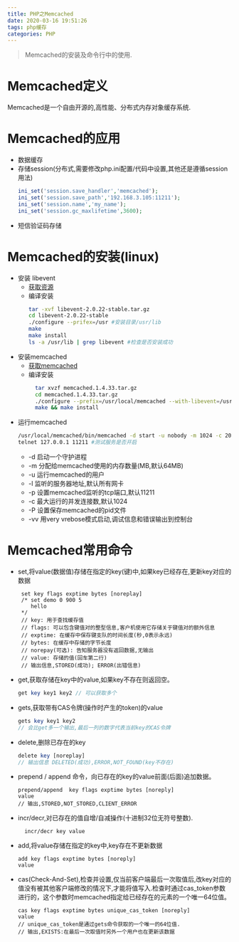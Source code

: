 ```yaml
---
title: PHP之Memcached
date: 2020-03-16 19:51:26
tags: php缓存
categories: PHP
---
```

>Memcached的安装及命令行中的使用.

<!--more-->
# Memcached定义
Memcached是一个自由开源的,高性能、分布式内存对象缓存系统.

# Memcached的应用
- 数据缓存
- 存储session(分布式,需要修改php.ini配置/代码中设置,其他还是遵循session用法)
  ```php
  ini_set('session.save_handler','memcached');
  ini_set('session.save_path','192.168.3.105:11211');
  ini_set('session.name','my_name');
  ini_set('session.gc_maxlifetime',3600);
  ``` 
- 短信验证码存储

# Memcached的安装(linux)
- 安装 libevent
    * [获取资源](www.libevent.org)
    * 编译安装
      ```bash
      tar -xvf libevent-2.0.22-stable.tar.gz
      cd libevent-2.0.22-stable
      ./configure --prifex=/usr #安装目录/usr/lib
      make
      make install
      ls -a /usr/lib | grep libevent #检查是否安装成功
      ```
- 安装memcached
    * [获取memcached](https://memcached.org/downloads)
    * 编译安装
      ```bash
        tar xvzf memcached.1.4.33.tar.gz
        cd memcached.1.4.33.tar.gz
        ./configure --prefix=/usr/local/memcached --with-libevent=/usr #指定libevent安装目录
        make && make install
      ```
- 运行memcached
    ```bash
    /usr/local/memcached/bin/memcached -d start -u nobody -m 1024 -c 2048 -P /tmp/memcached.pid
    telnet 127.0.0.1 11211 #测试服务是否开启
    ```
    * -d 启动一个守护进程
    * -m 分配给memcached使用的内存数量(MB,默认64MB)
    * -u 运行memcached的用户
    * -l 监听的服务器地址,默认所有网卡
    * -p 设置memcached监听的tcp端口,默认11211
    * -c 最大运行的并发连接数,默认1024
    * -P 设置保存memcached的pid文件
    * -vv 用very vrebose模式启动,调试信息和错误输出到控制台

# Memcached常用命令
- set,将value(数据值)存储在指定的key(键)中,如果key已经存在,更新key对应的数据
   ```memcached
    set key flags exptime bytes [noreplay]
    /* set demo 0 900 5
       hello    
    */
    // key: 用于查找缓存值
    // flags: 可以包含键值对的整型信息,客户机使用它存储关于键值对的额外信息
    // exptime: 在缓存中保存键支队的时间长度(秒,0表示永远)
    // bytes: 在缓存中存储的字节长度
    // norepay(可选): 告知服务器没有返回数据,无输出
    // value: 存储的值(回车第二行)
    // 输出信息,STORED(成功); ERROR(出错信息)
   ```  
- get,获取存储在key中的value,如果key不存在则返回空。
   ```php
   get key key1 key2 // 可以获取多个
  ```
- gets,获取带有CAS令牌(操作时产生的token)的value
  ```php
  gets key key1 key2
  // 会比get多一个输出,最后一列的数字代表当前key的CAS令牌  
  ```
- delete,删除已存在的key
  ```php
  delete key [noreplay]
  // 输出信息 DELETED(成功),ERROR,NOT_FOUND(key不存在)  
  ```  
- prepend / append 命令，向已存在的key的value前面(后面)追加数据。
    ```memchaced
    prepend/append  key flags exptime bytes [noreply]
    value
    // 输出,STORED,NOT_STORED,CLIENT_ERROR
    ```
- incr/decr,对已存在的值自增/自减操作(十进制32位无符号整数).
  ```memcached
    incr/decr key value    
  ```
- add,将value存储在指定的key中,key存在不更新数据
  ```memcached
  add key flags exptime bytes [noreply]
  value
  ```
- cas(Check-And-Set),检查并设置,仅当前客户端最后一次取值后,改key对应的值没有被其他客户端修改的情况下,才能将值写入.检查时通过cas_token参数进行的，这个参数时memcached指定给已经存在的元素的一个唯一64位值。
  ```memcached
  cas key flags exptime bytes unique_cas_token [noreply]
  value
  // unique_cas_token是通过gets命令获取的一个唯一的64位值.
  // 输出,EXISTS:在最后一次取值时另外一个用户也在更新该数据
  ```